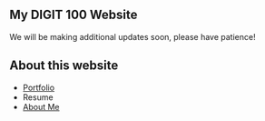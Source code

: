 ## My DIGIT 100 Website
We will be making additional updates soon, please have patience!

## About this website
* [Portfolio](portfolio.md)
* Resume
* [About Me](aboutme.md)
